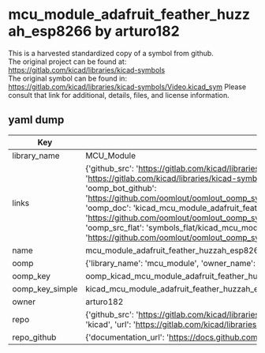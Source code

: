 # mcu_module_adafruit_feather_huzzah_esp8266 by arturo182  
This is a harvested standardized copy of a symbol from github.  
The original project can be found at:  
https://gitlab.com/kicad/libraries/kicad-symbols  
The original symbol can be found in:
https://gitlab.com/kicad/libraries/kicad-symbols/Video.kicad_sym
Please consult that link for additional, details, files, and license information.  
## yaml dump  
| Key | Value |  
| --- | --- |  
| library_name | MCU_Module |  
| links | {'github_src': 'https://gitlab.com/kicad/libraries/kicad-symbols/Video.kicad_sym', 'github_src_repo': 'https://gitlab.com/kicad/libraries/kicad-symbols', 'oomp_bot': 'kicad_mcu_module_adafruit_feather_huzzah_esp8266/working', 'oomp_bot_github': 'https://github.com/oomlout/oomlout_oomp_symbol_bot/tree/main/kicad_mcu_module_adafruit_feather_huzzah_esp8266/working', 'oomp_doc': 'kicad_mcu_module_adafruit_feather_huzzah_esp8266/working', 'oomp_doc_github': 'https://github.com/oomlout/oomlout_oomp_symbol_doc/tree/main/kicad_mcu_module_adafruit_feather_huzzah_esp8266/working', 'oomp_src_flat': 'symbols_flat/kicad_mcu_module_adafruit_feather_huzzah_esp8266/working', 'oomp_src_flat_github': 'https://github.com/oomlout/oomlout_oomp_symbol_src/tree/main/kicad_mcu_module_adafruit_feather_huzzah_esp8266/working'} |  
| name | mcu_module_adafruit_feather_huzzah_esp8266 |  
| oomp | {'library_name': 'mcu_module', 'owner_name': 'kicad', 'symbol_name': 'mcu_module_adafruit_feather_huzzah_esp8266'} |  
| oomp_key | oomp_kicad_mcu_module_adafruit_feather_huzzah_esp8266 |  
| oomp_key_simple | kicad_mcu_module_adafruit_feather_huzzah_esp8266 |  
| owner | arturo182 |  
| repo | {'github_src': 'https://gitlab.com/kicad/libraries/kicad-symbols/Video.kicad_sym', 'name': 'libraries/kicad-symbols', 'owner': 'kicad', 'url': 'https://gitlab.com/kicad/libraries/kicad-symbols'} |  
| repo_github | {'documentation_url': 'https://docs.github.com/rest/repos/repos#get-a-repository', 'message': 'Not Found'} |  

